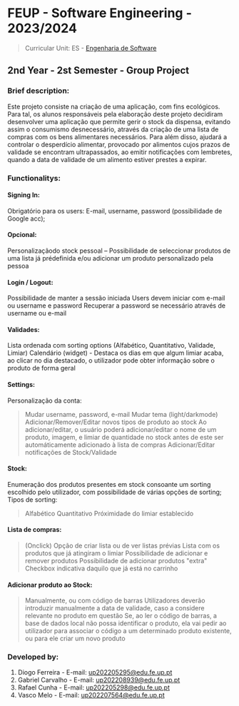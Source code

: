 # FEUP - Software Engineering - 2023/2024
> Curricular Unit: ES - [Engenharia de Software](https://sigarra.up.pt/feup/pt/ucurr_geral.ficha_uc_view?pv_ocorrencia_id=520322)

## 2nd Year - 2st Semester - Group Project

### Brief description:

Este projeto consiste na criação de uma aplicação, com fins ecológicos. Para tal, os alunos responsáveis pela elaboração deste projeto decidiram desenvolver uma aplicação que permite gerir o stock da dispensa, evitando assim o consumismo desnecessário, através da criação de uma lista de compras com os bens alimentares necessários. Para além disso, ajudará a controlar o desperdício alimentar, provocado por alimentos cujos prazos de validade se encontram ultrapassados, ao emitir notificações com lembretes, quando a data de validade de um alimento estiver prestes a expirar.

### Functionalitys:

#### Signing In:
Obrigatório para os users:
E-mail, username, password     (possibilidade de Google acc);

#### Opcional:
Personalizaçãodo stock pessoal – Possibilidade de seleccionar produtos de uma lista já prédefinida e/ou adicionar um produto personalizado pela pessoa

#### Login / Logout:
Possibilidade de manter a sessão iniciada
Users devem iniciar com e-mail ou username e password
Recuperar a password se necessário através de username ou e-mail

#### Validades:
Lista ordenada com sorting options (Alfabético, Quantitativo, Validade, Limiar)
Calendário (widget) - Destaca os dias em que algum limiar acaba, ao clicar no dia destacado, o utilizador pode obter informação sobre o produto de forma geral

#### Settings:
Personalização da conta:
> Mudar username, password, e-mail
> Mudar tema (light/darkmode)
 
Adicionar/Remover/Editar novos tipos de produto ao stock
> Ao adicionar/editar, o     usuário poderá adicionar/editar o nome de um produto, imagem, e limiar de     quantidade no stock antes de este ser automáticamente adicionado à lista     de compras
> Adicionar/Editar notificações de Stock/Validade

#### Stock:
Enumeração dos produtos presentes em stock consoante um sorting escolhido pelo utilizador, com possibilidade de várias opções de sorting;
Tipos de sorting:
> Alfabético
> Quantitativo
> Próximidade do limiar establecido

#### Lista de compras:
> (Onclick) Opção de criar lista ou de ver listas prévias
> Lista com os produtos que já atingiram o limiar
> Possibilidade de adicionar e remover produtos
> Possibilidade de adicionar produtos "extra"
> Checkbox indicativa daquilo que já está no carrinho

#### Adicionar produto ao Stock:
> Manualmente, ou com código de barras
> Utilizadores deverão introduzir manualmente a data de validade, caso a considere relevante no produto em questão
> Se, ao ler o código de barras, a base de dados local não possa identificar o produto, ela vai pedir ao utilizador para associar o código a um determinado produto existente, ou para ele criar um novo produto

### Developed by:

1. Diogo Ferreira - E-mail: up202205295@edu.fe.up.pt
2. Gabriel Carvalho - E-mail: up202208939@edu.fe.up.pt
3. Rafael Cunha - E-mail: up202205298@edu.fe.up.pt
4. Vasco Melo - E-mail: up202207564@edu.fe.up.pt